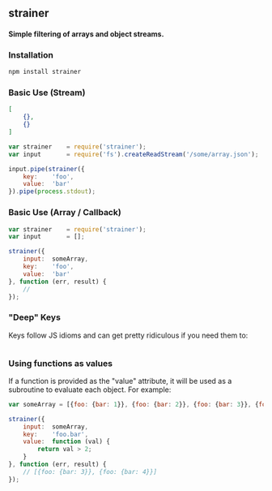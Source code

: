 ## strainer
#### Simple filtering of arrays and object streams.

### Installation
```bash
npm install strainer
```

### Basic Use (Stream)
```json
[
    {},
    {}
]
```

```javascript
var strainer    = require('strainer');
var input       = require('fs').createReadStream('/some/array.json');

input.pipe(strainer({
    key:    'foo',
    value:  'bar'
}).pipe(process.stdout);
```

### Basic Use (Array / Callback)
```javascript
var strainer    = require('strainer');
var input       = [];

strainer({
    input:  someArray,
    key:    'foo',
    value:  'bar'
}, function (err, result) {
    // 
});
```

### "Deep" Keys
Keys follow JS idioms and can get pretty ridiculous if you need them to:
```javascript

```

### Using functions as values
If a function is provided as the "value" attribute, it will be used as a subroutine to evaluate each object. For example:
```javascript
var someArray = [{foo: {bar: 1}}, {foo: {bar: 2}}, {foo: {bar: 3}}, {foo: {bar: 4}}];
```

```javascript
strainer({
    input:  someArray,
    key:    'foo.bar',
    value:  function (val) {
        return val > 2;
    }
}, function (err, result) {
    // [{foo: {bar: 3}}, {foo: {bar: 4}}]
});
```